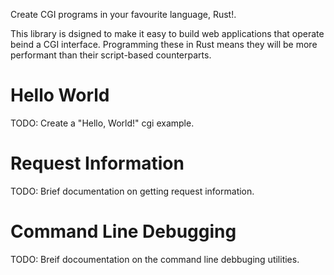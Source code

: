Create CGI programs in your favourite language, Rust!.

This library is dsigned to make it easy to build web applications that
operate beind a CGI interface. Programming these in Rust means they will
be more performant than their script-based counterparts.

# Hello World

TODO: Create a "Hello, World!" cgi example.

# Request Information

TODO: Brief documentation on getting request information.

# Command Line Debugging

TODO: Breif docoumentation on the command line debbuging utilities.
